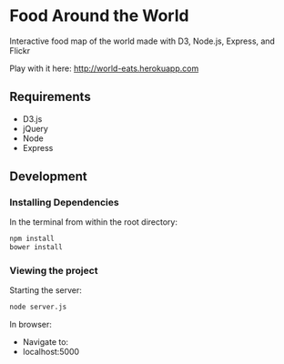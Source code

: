 
# Food Around the World

Interactive food map of the world made with D3, Node.js, Express, and Flickr

Play with it here: http://world-eats.herokuapp.com

## Requirements
- D3.js
- jQuery 
- Node 
- Express

## Development

### Installing Dependencies

In the terminal from within the root directory:

```sh
npm install
bower install
```

### Viewing the project

Starting the server:
```sh
node server.js
```

In browser:
- Navigate to: 
- localhost:5000

